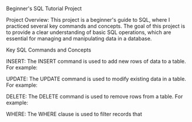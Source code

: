 Beginner's SQL Tutorial Project

Project Overview:
This project is a beginner's guide to SQL, where I practiced several key commands and concepts. The goal of this project is to provide a clear understanding of basic SQL operations, which are essential for managing and manipulating data in a database.

Key SQL Commands and Concepts

INSERT:
The INSERT command is used to add new rows of data to a table. For example:

UPDATE:
The UPDATE command is used to modify existing data in a table. For example:

DELETE:
The DELETE command is used to remove rows from a table. For example:

WHERE:
The WHERE clause is used to filter records that
